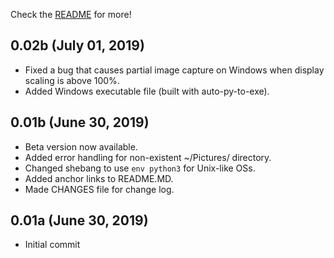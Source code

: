 Check the [README](README.MD) for more!

## 0.02b (July 01, 2019)
  - Fixed a bug that causes partial image capture on Windows when display scaling is above 100%.
  - Added Windows executable file (built with auto-py-to-exe).

## 0.01b (June 30, 2019)

  - Beta version now available.
  - Added error handling for non-existent ~/Pictures/ directory.
  - Changed shebang to use `env python3` for Unix-like OSs.
  - Added anchor links to README.MD.
  - Made CHANGES file for change log.

## 0.01a (June 30, 2019)

  - Initial commit
